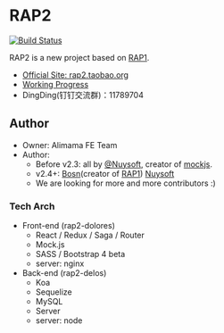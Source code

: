 # RAP2

[![Build Status](https://travis-ci.org/thx/rap2.svg?branch=master)](https://travis-ci.org/thx/rap2)

RAP2 is a new project based on [RAP1](https://github.com/thx/RAP).


* [Official Site: rap2.taobao.org](http://rap2.taobao.org)
* [Working Progress](https://github.com/thx/rap2/wiki)
* DingDing(钉钉交流群)：11789704


## Author

* Owner: Alimama FE Team
* Author:
  * Before v2.3: all by [@Nuysoft](https://github.com/nuysoft/), creator of [mockjs](mockjs.com).
  * v2.4+: [Bosn](http://github.com/bosn/)(creator of [RAP1](https://github.com/thx/RAP)) [Nuysoft](https://github.com/nuysoft/)
  * We are looking for more and more contributors :)


### Tech Arch

* Front-end (rap2-dolores)
    * React / Redux / Saga / Router
    * Mock.js
    * SASS / Bootstrap 4 beta
    * server: nginx
* Back-end (rap2-delos)
    * Koa
    * Sequelize
    * MySQL
    * Server
    * server: node
